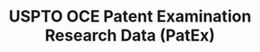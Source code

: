 ---
bigquery: https://console.cloud.google.com/bigquery?p=patents-public-data&d=uspto_oce_pair&page=dataset
citation: 'Graham, S. Marco, A., and Miller, A. (2015). “The USPTO Patent Examination
  Research Dataset: A Window on the Process of Patent Examination.”'
contributors: Graham, S. Marco, A., Miller, A.
cost: None
description: The latest version of PatEx (referred to below as the 2020 release) contains
  detailed information on nearly 11.9 million publicly-viewable provisional and non-provisional
  patent applications to the USPTO and over 4.6 million Patent Cooperation Treaty
  (PCT) applications. It is based on data that OCE downloaded from the Patent Examination
  Data System (PEDS) in April, 2021. The PEDS data are sourced from Public PAIR. The
  first time that OCE used PEDS as the basis of PatEx was for the 2019 release. We
  took the PEDS data and organized it into the familiar PatEx data files, which are
  based on the organization of the Public PAIR portal. The data files include information
  on each application’s characteristics, prosecution history, continuation history,
  claims of foreign priority, patent term adjustment history, publication history,
  and correspondence address information.
documentation: 'For the 2019 and later releases, new technical documentation is available
  https://www.uspto.gov/sites/default/files/documents/PatEx-2019-Technical-Doc.pdf


  A document describing the 2014-2017 data sets is available and can be cited as:
  Graham, Stuart J.H. and Marco, Alan C. and Miller, Richard, The USPTO Patent Examination
  Research Dataset: A Window on the Process of Patent Examination (November 30, 2015).
  Available at SSRN: https://ssrn.com/abstract=2702637.'
last_edit: Mon, 04 Apr 2022 19:06:22 GMT
location: https://www.uspto.gov/ip-policy/economic-research/research-datasets/patent-examination-research-dataset-public-pair
maintained_by: EconomicsData@uspto.gov
related_publications: https://ssrn.com/abstract=29956744, https://ssrn.com/abstract=2702637
schema_fields: '[''child_application_number'', ''parent_filing_date'', ''event_description'',
  ''earliest_pgpub_date'', ''recorded_date'', ''correspondence_city'', ''patent_issue_date'',
  ''parent_country'', ''inventor_rank'', ''correspondence_street_line_2'', ''atty_docket_number'',
  ''examiner_art_unit'', ''file_location'', ''wipo_pub_date'', ''sequence_number'',
  ''correspondence_name_line_2'', ''inventor_address_type'', ''correspondence_region_code'',
  ''correspondence_street_line_1'', ''application_type'', ''appl_status_code'', ''correspondence_postal_code'',
  ''inventor_name_first'', ''invention_title'', ''uspc_subclass'', ''event_code'',
  ''patent_number'', ''foreign_parent_id'', ''inventor_country_name'', ''disposal_type'',
  ''appl_status_date'', ''continuation_type'', ''inventor_name_last'', ''confirm_number'',
  ''file_location_date'', ''child_filing_date'', ''parent_application_number'', ''application_number'',
  ''wipo_pub_number'', ''filing_date'', ''aia_first_to_file'', ''customer_number'',
  ''correspondence_region_name'', ''abandon_date'', ''uspc_class'', ''parent_country_code'',
  ''inventor_name_middle'', ''correspondence_country_name'', ''examiner_id'', ''small_entity_indicator'',
  ''examiner_name_last'', ''correspondence_name_line_1'', ''inventor_region_code'',
  ''invention_subject_matter'', ''earliest_pgpub_number'', ''application_number_pair'',
  ''foreign_parent_date'', ''status_description'', ''examiner_name_middle'', ''correspondence_country_code'',
  ''inventor_country_code'', ''examiner_name_first'', ''status_code'']'
shortname: patex
tags:
- patents
- legal
- history
terms_of_use: 'USPTO’s online databases are not designed or intended to be a source
  for bulk downloads of USPTO data when accessed through the website’s interfaces.
  Individuals, companies, IP addresses, or blocks of IP addresses who, in effect,
  deny or decrease service by generating unusually high numbers of database accesses
  (searches, pages, or hits), whether generated manually or in an automated fashion,
  may be denied access to USPTO servers without notice.


  Bulk data products may be separately obtained from the USPTO, either for free or
  at the cost of dissemination. For details, see information on Electronic Bulk Data
  Products: https://www.uspto.gov/learning-and-resources/electronic-bulk-data-products'
title: USPTO OCE Patent Examination Research Data (PatEx)
uuid: 4342caa7-23af-420c-b2f6-6088f133df6a
---